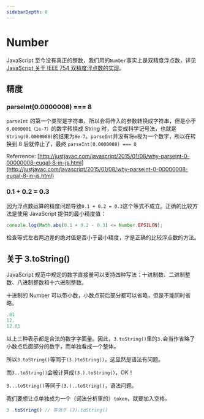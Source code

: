 ```yaml
---
sidebarDepth: 0
---
```


# Number

JavaScript 至今没有真正的整数，我们用的`Number`事实上是双精度浮点数，详见[JavaScript 关于 IEEE 754 双精度浮点数的实现](/front-end/js/data-structure/js-number-implementation.html)。

## 精度

### parseInt(0.0000008) === 8

`parseInt` 的第一个类型是字符串，所以会将传入的参数转换成字符串，但是小于`0.0000001（1e-7）`的数字转换成 String 时，会变成科学记号法，也就是`String(0.0000008)`的结果为`8e-7`。`parseInt`并没有将`e`视为一个数字，所以在转换到 8 后就停止了，最终 `parseInt(0.0000008) === 8`

Referrence: [http://justjavac.com/javascript/2015/01/08/why-parseint-0-00000008-euqal-8-in-js.html](http://justjavac.com/javascript/2015/01/08/why-parseint-0-00000008-euqal-8-in-js.html)

### 0.1 + 0.2 = 0.3

因为浮点数运算的精度问题导致`0.1 + 0.2 = 0.3`这个等式不成立。正确的比较方法是使用 JavaScript 提供的最小精度值：

```js
console.log(Math.abs(0.1 + 0.2 - 0.3) <= Number.EPSILON);
```

检查等式左右两边差的绝对值是否小于最小精度，才是正确的比较浮点数的方法。

## 关于 3.toString()

JavaScript 规范中规定的数字直接量可以支持四种写法：十进制数、二进制整数、八进制整数和十六进制整数。

十进制的 Number 可以带小数，小数点前后部分都可以省略，但是不能同时省略。

```js
.01
12.
12.01
```

以上三种表示都是合法的数字字面量。因此，`3.toString()`里的`3.`会当作省略了小数点后面部分的数字，而单独看成一个整体。

所以`3.toString()`等同于`(3.)toString()`，这显然是语法有问题。

而`3..toString()`会被计算成`(3.).toString()`，OK！

`3...toString()`等同于`(3.)..toString()`，语法问题。

我们要想让点单独成为一个（词法分析里的）`token`，就要加入空格。

```js
3 .toString() // 等效于 (3).toString()
```
